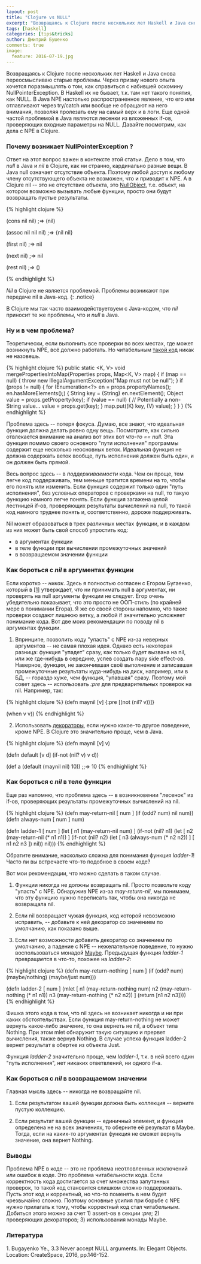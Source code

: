 ```yaml
---
layout: post
title: "Clojure vs NULL"
excerpt: "Возвращаясь к Clojure после нескольких лет Haskell и Java снова переосмысливаю старые проблемы. Через призму нового опыта хочется поразмышлять о том, как справиться с набившей оскомину NullPointerException. В Haskell их не бывает, т.к. там нет такого понятия, как NULL. В Java NPE настолько распространенное явление, что его или отлавливают через try/catch или вообще не обращают на него внимания, позволяя пролезать ему на самый верх и в логи. Еще одной частой проблемой в Java являются лесенки из вложенных if-ов, проверяющих входные параметры на NULL. А как дела с NPE в Clojure?"
tags: [haskell]
categories: [tips&tricks]
author: Дмитрий Бушенко
comments: true
image:
  feature: 2016-07-19.jpg
---
```


Возвращаясь к Clojure после нескольких лет Haskell и Java снова переосмысливаю старые проблемы. Через призму нового опыта хочется поразмышлять о том, как справиться с набившей оскомину NullPointerException. В Haskell их не бывает, т.к. там нет такого понятия, как NULL. В Java NPE настолько распространенное явление, что его или отлавливают через try/catch или вообще не обращают на него внимания, позволяя пролезать ему на самый верх и в логи. Еще одной частой проблемой в Java являются лесенки из вложенных if-ов, проверяющих входные параметры на NULL. Давайте посмотрим, как дела с NPE в Clojure.

### Почему возникает NullPointerException ?

Ответ на этот вопрос важен в контексте этой статьи. Дело в том, что *null* в Java и *nil* в Clojure, как ни странно, кардинально разные вещи. В Java null означает отсутствие объекта. Поэтому любой доступ к любому члену отсутствующего объекта не возможен, что и приводит к NPE. А в Clojure nil -- это не отсутствие объекта, это [NullObject](https://en.wikipedia.org/wiki/Null_Object_pattern), т.е. объект, на котором возможно вызывать любые функции, просто они будут возвращать пустые результаты.


{% highlight clojure %}

(cons nil nil)
;=> (nil)

(assoc nil nil nil)
;=> {nil nil}

(first nil)
;=> nil

(next nil)
;=> nil

(rest nil)
;=> ()

{% endhighlight %}


*Nil* в Clojure не является проблемой. Проблемы возникают при передаче nil в Java-код.
{: .notice}

В Clojure мы так часто взаимодействуетвуем с Java-кодом, что *nil* приносит те же проблемы, что и *null* в Java.

### Ну и в чем проблема?

Теоретически, если выполнить все проверки во всех местах, где может возникнуть NPE, всё должно работать. Но читабельным [такой код](https://github.com/spring-projects/spring-framework/blob/master/spring-core/src/main/java/org/springframework/util/CollectionUtils.java) никак не назовешь.

{% highlight clojure %}
public static <K, V> void mergePropertiesIntoMap(Properties props, Map<K, V> map) {
		if (map == null) {
			throw new IllegalArgumentException("Map must not be null");
		}
		if (props != null) {
			for (Enumeration<?> en = props.propertyNames(); en.hasMoreElements();) {
				String key = (String) en.nextElement();
				Object value = props.getProperty(key);
				if (value == null) {
					// Potentially a non-String value...
					value = props.get(key);
				}
				map.put((K) key, (V) value);
			}
		}
	}
{% endhighlight %}

Проблема здесь -- потеря фокуса. Думаю, все знают, что идеальная функция должна делать ровно одну вещь. Посмотрите, как сильно отвлекается внимание на анализ вот этих вот *что-то == null*. Эта функция помимо своего основного "пути исполнения" программы содержит еще несколько неосновных веток. Идеальная функция не должна содержать веток вообще, путь исполнения должен быть один, и он должен быть прямой.

Весь вопрос здесь -- в *поддерживаемости* кода. Чем он проще, тем легче код поддерживать, тем меньше тратится времени на то, чтобы его понять или изменить. Если функция содержит только один "путь исполнения", без условных операторов с проверками на null, то такую функцию намного легче понять. Если функция загажена целой лестницей if-ов, проверяющих результаты вычислений на null, то такой код намного труднее понять и, соответственно, дороже поддерживать.

Nil может образоваться в трех различных местах функции, и в каждом из них может быть свой способ упростить код:

- в аргументах функции
- в теле функции при вычислении промежуточных значений
- в возвращаемом значении функции

### Как бороться с *nil* в аргументах функции

Если коротко -- *никак*. Здесь я полностью согласен с Егором Бугаенко, который в [[1]](#book1) утверждает, что ни принимать null в аргументах, ни проверять на null аргументы функции не следует. Егор очень убедительно показывает, что это просто не ООП-стиль (по крайней мере в понимании Егора). Я же со своей стороны напомню, что такие проверки создают лишнюю ветку, а любой if значительно усложняет понимание кода. Вот две моих рекомендации по поводу nil в аргументах функции.

1) Впринципе, позволить коду "упасть" с NPE из-за неверных аргументов -- не самая плохая идея. Однако есть некоторая разница: функция "упадет" сразу, как только будет вызвана на nil, или же где-нибудь в середине, успев создать пару side effect-ов. Наверное, функция, не закончившая своё выполнение и записавшая промежуточные результаты куда-нибудь на диск, например, или в БД, -- гораздо хуже, чем функция, "упавшая" сразу. Поэтому мой совет здесь -- использовать *:pre* для предварительных проверок на nil. Например, так:

{% highlight clojure %}
(defn maynil [v]
  {:pre [(not (nil? v))]}

  (when v
    v))
{% endhighlight %}

2) Использовать [декораторы](http://www.yegor256.com/2016/01/26/defensive-programming.html), если нужно какое-то другое поведение, кроме NPE. В Clojure это значительно проще, чем в Java.

{% highlight clojure %}
(defn maynil [v] v)

 (defn default [v d]
   (if-not (nil? v)
     v
     d))

 (def a (default (maynil nil) 10)) ;;=> 10
{% endhighlight %}

### Как бороться с *nil* в теле функции

Еще раз напомню, что проблема здесь -- в возникновении "лесенок" из if-ов, проверяющих результаты промежуточных вычислений на nil.

{% highlight clojure %}
(defn may-return-nil [ num ] (if (odd? num) nil num))
 (defn always-num [ num ] num)

 (defn ladder-1 [ num ]
   (let [ n1 (may-return-nil num) ]
       (if-not (nil? n1)
         (let [ n2 (may-return-nil (* n1 n1)) ]
              (if-not (nil? n2)
                (let [ n3 (always-num (* n2 n2)) ]
                     [ n1 n2 n3 ])
                nil))
         nil)))
{% endhighlight %}

Обратите внимание, насколько сложна для понимания функция *ladder-1*! Часто ли вы встречаете что-то подобное в своем коде?

Вот мои рекомендации, что можно сделать в таком случае.

1) Функции никогда не должны возвращать nil. Просто позвольте коду "упасть" с NPE. Обнаружив NPE из-за *may-return-nil*, мы понимаем, что эту функцию нужно переписать так, чтобы она никогда не возвращала nil.

2) Если nil возвращает чужая функция, код которой невозможно исправить, -- добавьте к ней декоратор со значением по умолчанию, как показано выше.

3) Если нет возможности добавить декоратор со значением по умолчанию, а падение с NPE -- нежелательное поведение, то нужно воспользоваться монадой [Maybe](http://funcool.github.io/cats/latest/#maybe). Предыдущая функция *ladder-1* превращается в что-то, похожее на *ladder-2*:

{% highlight clojure %}
(defn may-return-nothing [ num ]
   (if (odd? num)
     (maybe/nothing)
     (maybe/just num)))

 (defn ladder-2 [ num ]
   (mlet [ n1 (may-return-nothing num)
           n2 (may-return-nothing (* n1 n1))
           n3 (may-return-nothing (* n2 n2))
         ]
         (return [n1 n2 n3])))
{% endhighlight %}

Фишка этого кода в том, что nil здесь не возникает никогда и ни при каких обстоятельствах. Если функция may-return-nothing не может вернуть какое-либо значение, то она вернеть не nil, а объект типа Nothing. При этом mlet обнаружит такую ситуацию и прервет вычисления, также вернув Nothing. В случае успеха функция ladder-2 вернет результат в обертке из объекта Just.

Функция *ladder-2* значительно проще, чем *ladder-1*, т.к. в ней всего один "путь исполнения", нет никаких ответвлений, ни одного if-а.

### Как бороться с *nil* в возвращаемом значении

Главная мысль здесь -- никогда не возвращайте nil.

1) Если результатом вашей функции должна быть коллекция -- верните пустую коллекцию.

2) Если результат вашей функции -- единичный элемент, и функция определена не на всех значениях, то оберните её результат в Maybe. Тогда, если на каких-то аргументах функция не сможет вернуть значение, она вернет Nothing.

### Выводы

Проблема NPE в коде -- это не проблема неотловленных исключений или ошибок в коде. Это проблема читабельности кода. Если корректность кода достигается за счет множества запутанных проверок, то такой код становится слишком сложно поддерживать. Пусть этот код и корректный, но что-то поменять в нем будет чрезвычайно сложно. Поэтому основные усилия при борьбе с NPE нужно прилагать к тому, чтобы корректный код стал читабельным. Добиться этого можно за счет 1) assert-ов в секции *:pre*; 2) проверяющих декораторов; 3) использования монады Maybe.

### Литература

<div id="book1">1. Bugayenko Ye., 3.3 Never accept NULL arguments. In: Elegant Objects. Location: CreateSpace, 2016, pp.146-152.</div>


